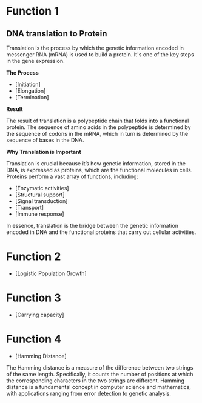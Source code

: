 # Function 1
## DNA translation to Protein

Translation is the process by which the genetic information encoded in messenger RNA (mRNA) is used to build a protein. It's one of the key steps in the gene expression.

**The Process**
- [Initiation]
- [Elongation]
- [Termination]

**Result**

The result of translation is a polypeptide chain that folds into a functional protein. The sequence of amino acids in the polypeptide is determined by the sequence of codons in the mRNA, which in turn is determined by the sequence of bases in the DNA.

**Why Translation is Important**

Translation is crucial because it’s how genetic information, stored in the DNA, is expressed as proteins, which are the functional molecules in cells. Proteins perform a vast array of functions, including:
- [Enzymatic activities]
- [Structural support]
- [Signal transduction]
- [Transport]
- [Immune response]

In essence, translation is the bridge between the genetic information encoded in DNA and the functional proteins that carry out cellular activities.

# Function 2
- [Logistic Population Growth]

# Function 3
- [Carrying capacity]

# Function 4
- [Hamming Distance]

The Hamming distance is a measure of the difference between two strings of the same length. Specifically, it counts the number of positions at which the corresponding characters in the two strings are different.
Hamming distance is a fundamental concept in computer science and mathematics, with applications ranging from error detection to genetic analysis.
